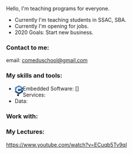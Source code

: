 Hello, I'm teaching programs for everyone.
- Currently I'm teaching students in SSAC, SBA.
- Currently I'm opening for jobs.
- 2020 Goals: Start new business.

### Contact to me:
email: comeduschool@gmail.com

### My skills and tools:
- Embedded Software:
    [<img align="left" alt="c++" width="22px" src="resources/cpp.svg">]
- Services:
- Data:

### Work with:


### My Lectures:
<!-- BLOG-POST_LIST:START -->
<!-- BLOG-POST_LIST:END -->
https://www.youtube.com/watch?v=ECuqb5Tv9qI